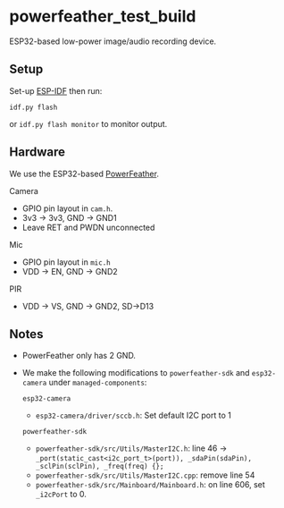 # powerfeather_test_build

ESP32-based low-power image/audio recording device.

## Setup

Set-up [ESP-IDF](https://github.com/espressif/esp-idf) then run:

```idf.py flash``` 

or ```idf.py flash monitor``` to monitor output.

## Hardware

We use the ESP32-based [PowerFeather](https://github.com/espressif/esp-idf).

Camera
- GPIO pin layout in ```cam.h```.
- 3v3 -> 3v3, GND -> GND1
- Leave RET and PWDN unconnected

Mic
- GPIO pin layout in ```mic.h```
- VDD -> EN, GND -> GND2

PIR
- VDD -> VS, GND -> GND2, SD->D13

## Notes
- PowerFeather only has 2 GND.
- We make the following modifications to ```powerfeather-sdk``` and ```esp32-camera``` under ```managed-components```:

  ```esp32-camera```
  - ```esp32-camera/driver/sccb.h```: Set default I2C port to 1

  ```powerfeather-sdk```
  - ```powerfeather-sdk/src/Utils/MasterI2C.h```: 
        line 46 -> ```_port(static_cast<i2c_port_t>(port)), _sdaPin(sdaPin), _sclPin(sclPin), _freq(freq) {};```
  - ```powerfeather-sdk/src/Utils/MasterI2C.cpp```: remove line 54
  - ```powerfeather-sdk/src/Mainboard/Mainboard.h```: on line 606, set ```_i2cPort``` to 0.
